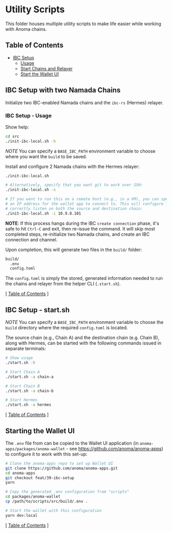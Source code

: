 # Utility Scripts

This folder houses multiple utility scripts to make life easier while working with Anoma chains.

## Table of Contents

- [IBC Setup](#ibc-setup-with-two-namada-chains)
  - [Usage](#ibc-setup---usage)
  - [Start Chains and Relayer](#ibc-setup---startsh)
  - [Start the Wallet UI](#starting-the-wallet-ui)

## IBC Setup with two Namada Chains

Initialize two IBC-enabled Namada chains and the `ibc-rs` (Hermes) relayer.

### IBC Setup - Usage

Show help:

```bash
cd src
./init-ibc-local.sh -h
```

_NOTE_ You can specify a `BASE_IBC_PATH` environment variable to choose where you want the `build` to be saved.

Install and configure 2 Namada chains with the Hermes relayer:

```bash
./init-ibc-local.sh

# Alternatively, specify that you want git to work over SSH:
./init-ibc-local.sh -s

# If you want to run this on a remote host (e.g., in a VM), you can specify
# an IP address for the wallet app to connect to. This will configure Tendermint RPC to
# correctly listen on both the source and destination chain:
./init-ibc-local.sh -i 10.9.8.101
```

**NOTE**: If this process hangs during the IBC `create connection` phase, it's safe to hit `Ctrl-C` and exit, then
re-issue the command. It will skip most completed steps, re-initialize two Namada chains, and create an IBC
connection and channel.

Upon completion, this will generate two files in the `build/` folder:

```bash
build/
  .env
  config.toml
```

The `config.toml` is simply the stored, generated information needed to run the chains and relayer from the helper CLI (`.start.sh`).

[ [Table of Contents](#table-of-contents) ]

## IBC Setup - start.sh

_NOTE_ You can specify a `BASE_IBC_PATH` environment variable to choose the `build` directory where the required
`config.toml` is located.

The source chain (e.g., Chain A) and the destination chain (e.g. Chain B), along with Hermes, can be started with the
following commands issued in separate terminals:

```bash
# Show usage
./start.sh -h

# Start Chain A
./start.sh -a chain-a

# Start Chain B
./start.sh -a chain-b

# Start Hermes
./start.sh -a hermes
```

[ [Table of Contents](#table-of-contents) ]

## Starting the Wallet UI

The `.env` file from can be copied to the Wallet UI application (in `anoma-apps/packages/anoma-wallet` - see
<https://github.com/anoma/anoma-apps>) to configure it to work with this set-up:

```bash
# Clone the anoma-apps repo to set up Wallet UI
git clone https://github.com/anoma/anoma-apps.git
cd anoma-apps
git checkout feat/39-ibc-setup
yarn

# Copy the generated .env configuration from "scripts"
cd packages/anoma-wallet
cp /path/to/scripts/src/build/.env .

# Start the wallet with this configuration
yarn dev:local
```

[ [Table of Contents](#table-of-contents) ]

